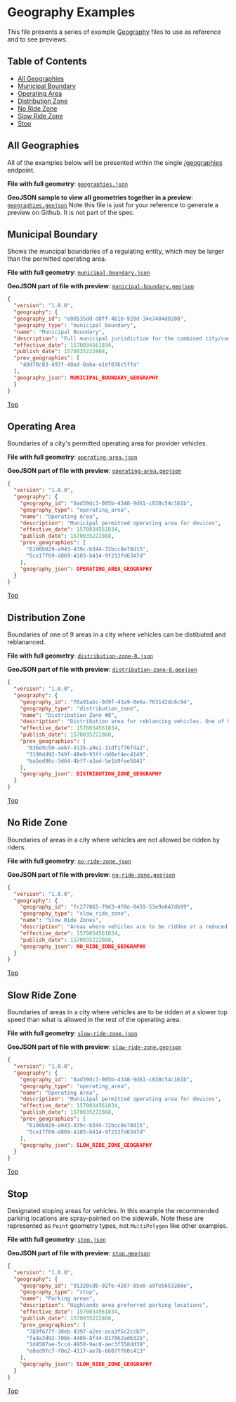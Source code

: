 # Geography Examples

This file presents a series of example [Geography](/geography) files to use as reference and to see previews.

## Table of Contents

- [All Geographies](#all-geographies)
- [Municipal Boundary](#municipal-boundary)
- [Operating Area](#operating-area)
- [Distribution Zone](#distribution-zone)
- [No Ride Zone](#no-ride-zone)
- [Slow Ride Zone](#slow-ride-zone)
- [Stop](#stop)

## All Geographies

All of the examples below will be presented within the single [/geographies](/geography#geographies) endpoint.  

**File with full geometry**: [`geographies.json`](geographies.json)

**GeoJSON sample to view all geometries together in a preview**: [`geographies.geojson`](geographies.geojson)
Note this file is just for your reference to generate a preview on Github. It is not part of the spec.

## Municipal Boundary

Shows the muncipal boundaries of a regulating entity, which may be larger than the permitted operating area. 

**File with full geometry**: [`municipal-boundary.json`](municipal-boundary.json)

**GeoJSON part of file with preview**: [`municipal-boundary.geojson`](municipal-boundary.geojson)

```json
{
  "version": "1.0.0",
  "geography": {
  "geography_id": "e00535dd-d8ff-4b1b-920d-34e7404d0208",
  "geography_type": "municipal_boundary",
  "name": "Municipal Boundary",
  "description": "Full municipal jurisdiction for the combined city/county",
  "effective_date": 1570034561834,
  "publish_date": 1570035222868,
  "prev_geographies": [
    "40d78c83-493f-40ad-8aba-a1ef036c5ffa"
  ],
  "geography_json": MUNICIPAL_BOUNDARY_GEOGRAPHY
  } 
}
```

[Top](#table-of-contents)

## Operating Area

Boundaries of a city's permitted operating area for provider vehicles. 

**File with full geometry**: [`operating-area.json`](operating-area.json)

**GeoJSON part of file with preview**: [`operating-area.geojson`](operating-area.geojson)

```json
{
  "version": "1.0.0",
  "geography": {
    "geography_id": "8ad39dc3-005b-4348-9d61-c830c54c161b",
    "geography_type": "operating_area",
    "name": "Operating Area",
    "description": "Municipal permitted operating area for devices",
    "effective_date": 1570034561834,
    "publish_date": 1570035222868,
    "prev_geographies": [
      "6100b029-a943-439c-b344-72bcc8e78d15",
      "5ce17f69-d869-4103-b414-9f213fd6347d"
    ],
    "geography_json": OPERATING_AREA_GEOGRAPHY
  } 
}
```

[Top](#table-of-contents)

## Distribution Zone

Boundaries of one of 9 areas in a city where vehicles can be distibuted and reblananced. 

**File with full geometry**: [`distribution-zone-8.json`](distribution-zone.json)

**GeoJSON part of file with preview**: [`distribution-zone-8.geojson`](distribution-zone.geojson)

```json
{
  "version": "1.0.0",
  "geography": {
    "geography_id": "70a91abc-0d9f-43a9-8e6a-763142dc6c94",
    "geography_type": "distribution_zone",
    "name": "Distribution Zone #8",
    "description": "Distribution area for reblancing vehicles. One of 9 zones in the city.",
    "effective_date": 1570034561834,
    "publish_date": 1570035222868,
    "prev_geographies": [
      "036e9c50-ae67-4135-a9e1-31df1f76f4a2",
      "3198dd92-749f-48e9-93ff-dd6ef4ec4149",
      "ba5ed96c-3d64-4bf7-a3ad-5e1b9fae5841"
    ],
    "geography_json": DISTRIBUTION_ZONE_GEOGRAPHY
  } 
}
```

[Top](#table-of-contents)

## No Ride Zone

Boundaries of areas in a city where vehicles are not allowed be ridden by riders. 

**File with full geometry**: [`no-ride-zone.json`](no-ride-zone.json)

**GeoJSON part of file with preview**: [`no-ride-zone.geojson`](no-ride-zone.geojson)

```json
{
  "version": "1.0.0",
  "geography": {
    "geography_id": "fc277865-79d3-4f0e-8459-53e9a647db99",
    "geography_type": "slow_ride_zone",
    "name": "Slow Ride Zones",
    "description": "Areas where vehicles are to be ridden at a reduced top speed",
    "effective_date": 1570034561834,
    "publish_date": 1570035222868,
    "geography_json": NO_RIDE_ZONE_GEOGRAPHY
  } 
}
```

[Top](#table-of-contents)

## Slow Ride Zone

Boundaries of areas in a city where vehicles are to be ridden at a slower top speed than what is allowed in the rest of the operating area.

**File with full geometry**: [`slow-ride-zone.json`](slow-ride-zone.json)

**GeoJSON part of file with preview**: [`slow-ride-zone.geojson`](slow-ride-zone.geojson)

```json
{
  "version": "1.0.0",
  "geography": {
    "geography_id": "8ad39dc3-005b-4348-9d61-c830c54c161b",
    "geography_type": "operating_area",
    "name": "Operating Area",
    "description": "Municipal permitted operating area for devices",
    "effective_date": 1570034561834,
    "publish_date": 1570035222868,
    "prev_geographies": [
      "6100b029-a943-439c-b344-72bcc8e78d15",
      "5ce17f69-d869-4103-b414-9f213fd6347d"
    ],
    "geography_json": SLOW_RIDE_ZONE_GEOGRAPHY
  } 
}
```

[Top](#table-of-contents)


## Stop

Designated stoping areas for vehicles. In this example the recommended parking locations are spray-painted on the sidewalk. Note these are represented as `Point` geometry types, not `MultiPolygon` like other examples.

**File with full geometry**: [`stop.json`](stop.json)

**GeoJSON part of file with preview**: [`stop.geojson`](stop.geojson)

```json
{
  "version": "1.0.0",
  "geography": {
    "geography_id": "d1328cdb-92fe-4267-85e0-a9fe5653268e",
    "geography_type": "stop",
    "name": "Parking areas",
    "description": "Highlands area preferred parking locations",
    "effective_date": 1570034561834,
    "publish_date": 1570035222868,
    "prev_geographies": [
      "789f677f-38eb-4397-a2ec-eca3f5c2ccb7",
      "fa4a3d92-706b-4400-8f44-0170b2ad632b",
      "1d4587ae-5cc4-4950-9ac8-aec3f558dd39",
      "e8ed9fc7-f0e2-4117-ae7b-6607ff60c413"
    ],
    "geography_json": SLOW_RIDE_ZONE_GEOGRAPHY
  } 
}
```

[Top](#table-of-contents)

